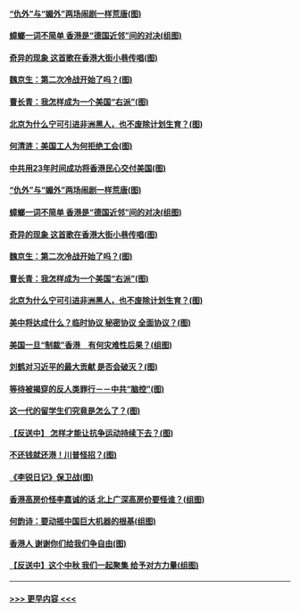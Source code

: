 #### [“仇外”与“媚外”两场闹剧一样荒唐(图)](../pages/p4/907689.md?t=09180633) 
#### [蟑螂一词不简单 香港是“德国近邻”间的对决(组图)](../pages/p4/907618.md?t=09180633) 
#### [奇异的现象 这首歌在香港大街小巷传唱(图)](../pages/p4/907583.md?t=09180633) 
#### [魏京生：第二次冷战开始了吗？(图)](../pages/p4/907581.md?t=09180633) 
#### [曹长青：我怎样成为一个美国“右派”(图)](../pages/p4/907580.md?t=09180633) 
#### [北京为什么宁可引进非洲黑人，也不废除计划生育？(图)](../pages/p4/907577.md?t=09180633) 
#### [何清涟：美国工人为何拒绝工会(图)](../pages/p4/907701.md?t=09180633) 
#### [中共用23年时间成功将香港民心交付美国(图)](../pages/p4/907698.md?t=09180633) 
#### [“仇外”与“媚外”两场闹剧一样荒唐(图)](../pages/p4/907689.md?t=09180633) 
#### [蟑螂一词不简单 香港是“德国近邻”间的对决(组图)](../pages/p4/907618.md?t=09180633) 
#### [奇异的现象 这首歌在香港大街小巷传唱(图)](../pages/p4/907583.md?t=09180633) 
#### [魏京生：第二次冷战开始了吗？(图)](../pages/p4/907581.md?t=09180633) 
#### [曹长青：我怎样成为一个美国“右派”(图)](../pages/p4/907580.md?t=09180633) 
#### [北京为什么宁可引进非洲黑人，也不废除计划生育？(图)](../pages/p4/907577.md?t=09180633) 
#### [美中将达成什么？临时协议 秘密协议 全面协议？(图)](../pages/p4/907576.md?t=09180633) 
#### [美国一旦“制裁”香港　有何灾难性后果？(组图)](../pages/p4/907575.md?t=09180633) 
#### [刘鹤对习近平的最大贡献 是否会破灭？(图)](../pages/p4/907509.md?t=09180633) 
#### [等待被揭穿的反人类罪行－－中共“脑控”(图)](../pages/p4/907167.md?t=09180633) 
#### [这一代的留学生们究竟是怎么了？(图)](../pages/p4/907473.md?t=09180633) 
#### [【反送中】 怎样才能让抗争运动持续下去？(图)](../pages/p4/907466.md?t=09180633) 
#### [不还钱就还港！川普怪招？(图)](../pages/p4/907474.md?t=09180633) 
#### [《李锐日记》保卫战(图)](../pages/p4/907465.md?t=09180633) 
#### [香港高房价怪李嘉诚的话 北上广深高房价要怪谁？(组图)](../pages/p4/907471.md?t=09180633) 
#### [何韵诗：要动摇中国巨大机器的根基(组图)](../pages/p4/907469.md?t=09180633) 
#### [香港人 谢谢你们给我们争自由(图)](../pages/p4/907402.md?t=09180633) 
#### [【反送中】这个中秋 我们一起聚集 给予对方力量(组图)](../pages/p4/907401.md?t=09180633) 

----
#### [ >>> 更早内容 <<< ](../indexes/p4-earlier.md)
